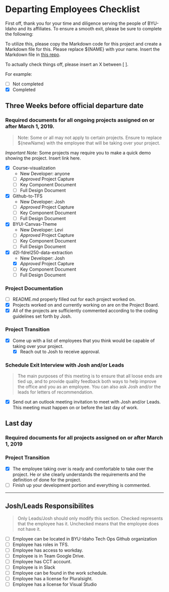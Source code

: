 # Departing Employees Checklist

First off, thank you for your time and diligence serving the people of BYU-Idaho and its affiliates. To ensure a smooth exit, please be sure to complete the following:

To utilize this, please copy the Markdown code for this project and create a Markdown file for this. Please replace ${NAME} with your name. Insert the Markdown file in [this repo](https://github.com/byuitechops/the-wall-of-the-fallen).

To actually check things off, please insert an X between [ ].

For example:
- [ ] Not completed
- [X] Completed

## Three Weeks before official departure date

### Required documents for all ongoing projects assigned on or after March 1, 2019.

> Note: Some or all may not apply to certain projects. Ensure to replace ${newName} with the employee that will be taking over your project.
<!-- Videotape a demo/explanation of projects that only runs ~1 or 2 times a semester -->

*Important Note:* Some projects may require you to make a quick demo showing the project. Insert link here.

- [X] Course-visualization
    - New Developer: anyone
    - [ ] *Approved* Project Capture
    - [ ] Key Component Document
    - [ ] Full Design Document
- [X] Github-to-TFS
    - New Developer: Josh
    - [ ] *Approved* Project Capture
    - [ ] Key Component Document
    - [ ] Full Design Document
- [X] BYUI-Canvas-Theme
    - New Developer: Levi
    - [ ] *Approved* Project Capture
    - [ ] Key Component Document
    - [ ] Full Design Document
- [X] d2l-fdrel250-data-extraction
    - New Developer: Josh
    - [X] *Approved* Project Capture
    - [ ] Key Component Document
    - [ ] Full Design Document

### Project Documentation
- [ ] README.md properly filled out for each project worked on.
- [X] Projects worked on and currently working on are on the Project Board.
- [X] All of the projects are sufficiently commented according to the coding guidelines set forth by Josh.

### Project Transition
- [X] Come up with a list of employees that you think would be capable of taking over your project.
    - [X] Reach out to Josh to receive approval.

### Schedule Exit Interview with Josh and/or Leads

> The main purposes of this meeting is to ensure that all loose ends are tied up, and to provide quality feedback both ways to help improve the office and you as an employee. You can also ask Josh and/or the leads for letters of recommendation. 

- [X] Send out an outlook meeting invitation to meet with Josh and/or Leads. This meeting must happen on or before the last day of work.

## Last day

### Required documents for all projects assigned on or after March 1, 2019

### Project Transition
- [X] The employee taking over is ready and comfortable to take over the project. He or she clearly understands the requirements and the definition of done for the project.
- [ ] Finish up your development portion and everything is commented.

-----------------------

## Josh/Leads Responsibilites
> Only Leads/Josh should only modify this section. Checked represents that the employee has it. Unchecked means that the employee does not have it.

- [ ] Employee can be located in BYU-Idaho Tech Ops Github organization
- [ ] Employee has roles in TFS.
- [ ] Employee has access to workday.
- [ ] Employee is in Team Google Drive.
- [ ] Employee has CCT account.
- [ ] Employee is in Slack
- [ ] Employee can be found in the work schedule.
- [ ] Employee has a license for Pluralsight.
- [ ] Employee has a license for Visual Studio
